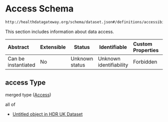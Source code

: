 # Access Schema

```txt
http://healthdatagateway.org/schema/dataset.json#/definitions/accessibility/properties/access
```

This section includes information about data access.


| Abstract            | Extensible | Status         | Identifiable            | Custom Properties | Additional Properties | Access Restrictions | Defined In                                                                 |
| :------------------ | ---------- | -------------- | ----------------------- | :---------------- | --------------------- | ------------------- | -------------------------------------------------------------------------- |
| Can be instantiated | No         | Unknown status | Unknown identifiability | Forbidden         | Allowed               | none                | [dataset.schema.json\*](../out/dataset.schema.json "open original schema") |

## access Type

merged type ([Access](dataset-definitions-accessibility-properties-access.md))

all of

-   [Untitled object in HDR UK Dataset](dataset-definitions-access.md "check type definition")
